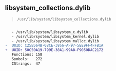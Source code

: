 ## libsystem_collections.dylib

> `/usr/lib/system/libsystem_collections.dylib`

```diff

   - /usr/lib/system/libsystem_c.dylib
   - /usr/lib/system/libsystem_kernel.dylib
   - /usr/lib/system/libsystem_malloc.dylib
-  UUID: C25B564B-08CE-3866-AF97-5EE9FF4FFB1A
+  UUID: 50C50A19-799E-38A1-99A8-F9050DAC2172
   Functions: 158
   Symbols:   272
   CStrings:  47

```
